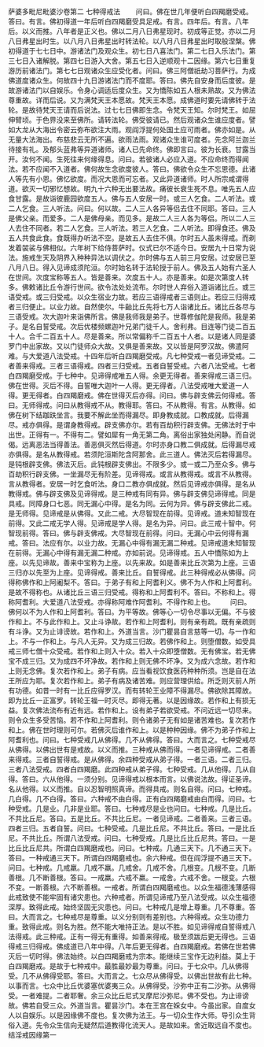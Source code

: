 <!-- { "loadSidebar": true } -->
萨婆多毗尼毗婆沙卷第二
七种得戒法
　　问曰。佛在世几年便听白四羯磨受戒。答曰。有言。佛初得道一年后听白四羯磨受具足戒。有言。四年后。有言。八年后。以义而推。八年者是正义也。佛以二月八日弗星现时。初成等正觉。亦以二月八日弗星出时生。以八月八日弗星出时转法轮。以八月八日弗星出时取般涅槃。佛初得道于七七日中。游诸法门及观众生。初七日八喜法门。第二七日入乐法门。第三七日入诸解脱。第四七日游入大舍。第五七日入逆顺观十二因缘。第六七日重复游历前诸法门。第七七日观诸众生应受化者。问曰。佛三阿僧祇劫习菩萨行。为成佛道度诸众生。何故四十九日游诸法门而不度耶。答曰。佛先自安身而后度彼。是故游诸法门以自娱乐。令身心调适后度众生。又为憍陈如五人根未熟故。又为佛法尊重故。详而后说。又为满梵天王本愿故。梵天王本愿。成佛道时要先请佛转于法轮。是故待梵天王请而后说法。过七七日佛即生念。令梵天王知。尔时梵王。如屈伸臂顷。于色界没来至佛所。请转法轮。佛受彼请已。然后观诸众生谁应度者。譬如大龙从大海出令密云弥布欲注大雨。观阎浮提何处国土应可雨者。佛亦如是。从无量大法海出。布慈悲云无所不遍。欲雨法雨。观诸众生谁可度者。先念阿兰迦兰待接有礼。及郁头蓝弗等异道诸师。诸人已先命终。佛即言曰。彼为长衰。甘露当开。汝何不闻。生死往来何缘得息。问曰。若彼诸人必应入道。不应命终而得闻法。若不应闻不入道者。佛何故生念欲度彼人。答曰。佛欲令众生不忘恩德。此诸人等先有小恩。佛忆欲度。而况大恩而可忘者。又此异道诸师。时人所宗咸谓得道。欲灭一切邪忆想故。明九十六种无出要法故。痛彼长衰生死不息。唯先五人应食甘露。是故诣彼鹿园欲度五人。佛与五人安居一时。或三人乞食。二人听法。或二人乞食。三人听法。问曰。何以故。二人三人各异等侣去住不同耶。答曰。三人是佛父亲。而爱多。二人是佛母亲。而见多。是故二人三人各为等侣。所以二人三人去住不同者。若二人乞食。三人听法。若三人乞食。二人听法。即得食还。佛及五人共食此食。食既得办听法不空。是故五人去住不俱。尔时五人虽未得戒。而剃发着袈裟与佛相似。六年树下给侍菩萨时。仪式已尔不适今日。安居九十日常为说法。施戒生天及阴界入种种异法以调伏之。尔时佛与五人前三月安居。过安居已至八月八日。得入见谛成须陀洹。尔时始名转于法轮授于前人。佛及五人始有六圣人在世间。次度宝称等五人。皆是善来。次度五十人。亦是善来。如是次第度人转多。佛敕诸比丘令游行世间。欲令法处处流布。尔时世人弃俗入道诣诸比丘。或三语受戒。或三归受戒。以众生宿业力故。若应三语得戒者三语则止。若应三归得戒者三归便止。以业力故。自然使尔。牛齝比丘先将七万人诣诸比丘。诸比丘各尽与三语受戒。次大迦叶来诣佛所言。佛是我师我是弟子。世尊修伽陀是我师。我是弟子。是名自誓受戒。次后优楼频螺迦叶兄弟门徒千人。舍利弗。目连等门徒二百五十人。合千二百五十人。尽是善来。所以常偏称千二百五十人者。以是诸人同是婆罗门中出家故。又以门徒师众大故。又俱是善来故。又以皆是阿罗汉故。佛遣阿难。与大爱道八法受戒。十四年后听白四羯磨受戒。凡七种受戒一者见谛受戒。二者善来得戒。三者三语得戒。四者三归受戒。五者自誓受戒。六者八法受戒。七者白四羯磨受戒。于七种中。见谛得戒唯五人得。余更无得者。善来得戒三语三归。佛在世得。灭后不得。自誓唯大迦叶一人得。更无得者。八法受戒唯大爱道一人得。更无得者。白四羯磨戒。佛在世得灭后亦得。问曰。佛与辟支佛云何得戒。答曰。无师得戒。问曰从教得戒不从。教得耶。答曰。不从教得。有言。从教得。如佛在树下结跏趺坐言。我要不解此坐而得漏尽。即身教成就。口教成就。后得漏尽。戒亦俱得。是谓身教得戒。辟支佛亦尔。若有百劫积行辟支佛。无佛法时于中出世。正得有一。不得有二。譬如犀有一角无第二角。离俗出家独处闲静。而自说偈。远离恶法当得善法。善恶俱灭然后得道。尔时亦身口教二俱成就。后得漏尽戒亦俱得。是名从教得戒。若须陀洹斯陀含阿那舍。此三道人。佛法灭后若得漏尽。是钝根辟支佛。佛法灭后。此钝根辟支佛出。不限多少。或一或二乃至众多。佛与百劫积行辟支佛。一坐漏尽无有阶差。见谛得戒。或言从教得戒。或言不从教得。言从教得者。安居一时乞食听法。身口二教亦俱成就。然后见谛戒亦俱得。是名从教得戒。佛与辟支佛及见谛得戒。是三种戒有同有异。佛与辟支佛见谛得戒。同是具戒。同障身口七恶。同无漏心中得。是名为同。云何为异。佛与辟支佛此二戒。是无师得。见谛戒是从佛得。又此二戒。大尽智现在前得。见谛戒。道未知智现在前得。又此二戒无学人得。见谛戒是学人得。是名为异。问曰。此三戒十智中。何智现前得。答曰。佛与辟支佛戒。大尽智现在前得。问曰。无漏心中云何得有漏戒。答曰。法应有尔。以业力故。无漏心中得有漏无漏二种戒。见谛戒道未知智现在前得。无漏心中得有漏无漏二种戒。亦如前说。见谛得戒。五人中憍陈如为上座。以先见谛故。善来中宝称为上座。以先来故。如是善来比丘次第为上座。三语三归亦以先至为上座。见谛得戒。善来比丘。自誓得戒。此三种得戒必从佛得。问得称佛作和上阿阇梨不。答曰。于弟子有和上阿耆利义。佛不为人作和上阿耆利。是故不得称也。从诸比丘三语三归受戒。得称和上阿耆利不。答曰。不称和上。得称阿耆利。大爱道八法受戒。亦得称阿难作阿耆利。不得作和上也。
　　问曰。佛何以不为人作和上阿耆利。答曰。为平等故。佛等心一切令尽事以无偏。不与彼作和上。不与此作和上。又止斗诤故。若作和上阿耆利。则有亲有疏。既有亲疏则有斗诤。又为止诽谤故。若作和上。外道当言。沙门瞿昙自言慈等一切。与一作和上。不与一作和上。与凡人无异。又为成三归故。若佛作和上。则堕僧数。如受具戒三师七僧十众受戒。若作和上则入十众。若入十众即堕僧数。无有佛宝。若无佛宝不成三归。又为成四不坏净故。若作和上则无佛不坏净。又为成六念故。若作和上则无念佛。复次若作和上。弟子有病。应当看视饮食医药种种所须。岂是自在法王所应为耶。复次若作和上。弟子有病及诸苦难。则应营理供给。所乏则灭前人所有功德。如昔一时有一比丘应得罗汉。而有转轮王业障不得漏尽。佛欲除其障故。即为比丘一正富罗。转轮王福一时灭尽。即得无著。以是因缘故。若作和上有损无益。复次佛法流布有近有远。若作和上。设有弟子若欲受戒。不问近远一切尽来。则令众生多受苦恼。若不作和上阿耆利。则令诸弟子无有如是诸苦难也。复次若作和上。佛在世时理则可尔。若佛灭后谁作和上。以是种种因缘。佛不为弟子作和上阿耆利也。问曰。七种受戒几从佛得。几不从佛得。答曰。大而言之。七种受戒尽从佛得。以佛出世有是戒故。以义而推。三种戒从佛而得。一者见谛得戒。二者善来得戒。三者自誓得戒。是从佛得。余四种受戒从弟子得。一者三语。二者三归。三者八法受戒。四者白四羯磨。此四种戒从弟子得。七种受戒。几从他得。几从自得。答曰。六从他得。一须分别。见谛得戒以根本而言。以佛说法故。得证圣谛。名从他得。以义而推。自以忍智明照真谛。而得具戒。则名自得。问曰。七种戒。几白得。几不白得。答曰。六种戒不由白得。正有白四羯磨戒由白而得。问曰。七种受戒。几是业。几非是业耶。答曰。七种戒尽是业也问曰。七种戒。几是比丘。不共比丘尼。答曰。五是比丘。不共比丘尼。一者见谛戒。二者善来。三者三语。四者三归。五者自誓。问曰。七种受戒。几是比丘尼。不共比丘。答曰。一是比丘尼。不共比丘。所谓八法受戒。问曰。七种受戒。几是比丘比丘尼共。答曰。一是比丘比丘尼共。所谓白四羯磨戒也。问曰。七种戒。几通三天下。几不通三天下。答曰。一种戒通三天下。所谓白四羯磨戒也。余六种戒。但在阎浮提不通三天下。问曰。七种戒。几戒羸。几戒不羸。几戒舍。几戒不舍。几根变。几根不变。几断善根。几不断善根。答曰。一戒羸。六戒不羸。一戒舍。六戒不舍。一根变。六根不变。一断善根。六不断善根。一戒者。所谓白四羯磨戒也。以众生福德浅薄感得此戒致使不能牢固有诸灾患也。六种戒者。所谓见谛戒乃至八法受戒。以众生福德深厚。致得此戒。始终坚固无灾患也。问曰。七种戒几是增上尊重。几不尊重。答曰。大而言之。七种戒尽是尊重。以义分别则有差别也。六种得戒。众生功德力重。致得此戒。则名为胜。然不能大唯持正法。是以不胜。如见谛得戒自誓得戒八法得戒。此三种戒。正有一得无有重得。如善来得戒。极至须跋后更无得也。三语得戒三归得戒。佛成道已八年中得。八年后更无得者。白四羯磨戒。若佛在世若佛灭后一切时得。佛法始终。以白四羯磨戒为宗本。能继续三宝作无边利益。莫上于白四羯磨戒。是故于七种戒中。最胜最妙最为尊重。问曰。于七众中。几从佛得受。几不从佛得受耶。答曰。大而言之。七众尽从佛得受。以佛出世故有此七种。以事而言。七众中比丘优婆塞优婆夷三众。从佛得受。沙弥中正有二沙弥。从佛得受。一者难提。二者耶奢。余三众比丘尼式叉摩尼沙弥尼。佛不受也。为止诽谤故。佛若自受三众。外道当言。瞿昙沙门。本在王宫在婇女中。今虽出家。自度女人以自娱乐。以是因缘佛不度也。复次佛为法王。与一切众生作大师。导引众生背俗入道。先令众生信向无疑然后道教得化流天人。是故如来。舍近取远自不度也。
结淫戒因缘第一
